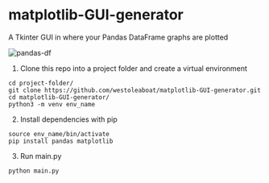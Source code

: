 # matplotlib-GUI-generator
A Tkinter GUI in where your Pandas DataFrame graphs are plotted

![pandas-df](https://user-images.githubusercontent.com/68698872/175096696-f53a374e-f724-4004-b5fb-dfa39594136c.png)

1. Clone this repo into a project folder and create a virtual environment
```
cd project-folder/
git clone https://github.com/westoleaboat/matplotlib-GUI-generator.git
cd matplotlib-GUI-generator/
python3 -m venv env_name
```
2. Install dependencies with pip
```
source env_name/bin/activate
pip install pandas matplotlib
```
3. Run main.py
```
python main.py
```
